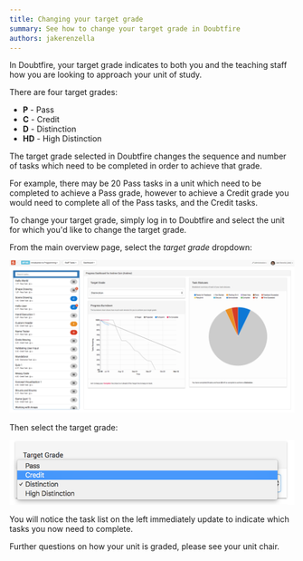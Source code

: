 ```yaml
---
title: Changing your target grade
summary: See how to change your target grade in Doubtfire
authors: jakerenzella
---
```


In Doubtfire, your target grade indicates to both you and the teaching staff how you are looking to approach your unit
of study.

There are four target grades:

- **P** - Pass
- **C** - Credit
- **D** - Distinction
- **HD** - High Distinction

The target grade selected in Doubtfire changes the sequence and number of tasks which need to be completed in order to
achieve that grade.

For example, there may be 20 Pass tasks in a unit which need to be completed to achieve a Pass grade, however to achieve
a Credit grade you would need to complete all of the Pass tasks, and the Credit tasks.

To change your target grade, simply log in to Doubtfire and select the unit for which you'd like to change the target
grade.

From the main overview page, select the _target grade_ dropdown:

![Profile view](/guides/change-target-grade/profile-view.png)

Then select the target grade:

![Target grade dropdown](/guides/change-target-grade/change-grade.png)

You will notice the task list on the left immediately update to indicate which tasks you now need to complete.

Further questions on how your unit is graded, please see your unit chair.
